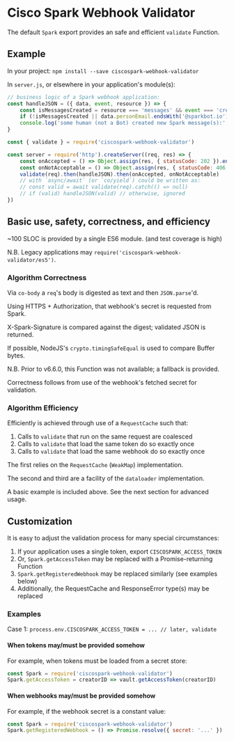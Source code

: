 # Cisco Spark Webhook Validator

The default `Spark` export provides an safe and efficient `validate` Function.

## Example

In your project: `npm install --save ciscospark-webhook-validator`

In `server.js`, or elsewhere in your application's module(s):

```javascript
// business logic of a Spark webhook application:
const handleJSON = ({ data, event, resource }) => {
	const isMessagesCreated = resource === 'messages' && event === 'created'
	if (!isMessagesCreated || data.personEmail.endsWith('@sparkbot.io')) return
	console.log('some human (not a Bot) created new Spark message(s):', data)
}

const { validate } = require('ciscospark-webhook-validator')

const server = require('http').createServer((req, res) => {
	const onAccepted = () => Object.assign(res, { statusCode: 202 }).end()
	const onNotAcceptable = () => Object.assign(res, { statusCode: 406 }).end()
	validate(req).then(handleJSON).then(onAccepted, onNotAcceptable)
	// with `async/await` (or `co/yield`) could be written as:
	// const valid = await validate(req).catch(() => null)
	// if (valid) handleJSON(valid) // otherwise, ignored
})
```

## Basic use, safety, correctness, and efficiency

~100 SLOC is provided by a single ES6 module. (and test coverage is high)

N.B. Legacy applications may `require('ciscospark-webhook-validator/es5')`.

### Algorithm Correctness

Via `co-body` a `req`'s body is digested as text and then `JSON.parse`'d.

Using HTTPS + Authorization, that webhook's secret is requested from Spark.

X-Spark-Signature is compared against the digest; validated JSON is returned.

If possible, NodeJS's `crypto.timingSafeEqual` is used to compare Buffer bytes.

N.B. Prior to v6.6.0, this Function was not available; a fallback is provided.

Correctness follows from use of the webhook's fetched secret for validation.

### Algorithm Efficiency

Efficiently is achieved through use of a `RequestCache` such that:

1) Calls to `validate` that run on the same request are coalesced
3) Calls to `validate` that load the same token do so exactly once
2) Calls to `validate` that load the same webhook do so exactly once

The first relies on the `RequestCache` (`WeakMap`) implementation.

The second and third are a facility of the `dataloader` implementation.

A basic example is included above. See the next section for advanced usage.

## Customization

It is easy to adjust the validation process for many special circumstances:

1) If your application uses a single token, export `CISCOSPARK_ACCESS_TOKEN`
2) Or, `Spark.getAccessToken` may be replaced with a Promise-returning Function
3) `Spark.getRegisteredWebhook` may be replaced similarly (see examples below)
4) Additionally, the RequestCache and ResponseError type(s) may be replaced

### Examples

Case 1: `process.env.CISCOSPARK_ACCESS_TOKEN = ... // later, validate`

#### When tokens may/must be provided somehow

For example, when tokens must be loaded from a secret store:

```javascript
const Spark = require('ciscospark-webhook-validator')
Spark.getAccessToken = creatorID => vault.getAccessToken(creatorID)
```

#### When webhooks may/must be provided somehow

For example, if the webhook secret is a constant value:

```javascript
const Spark = require('ciscospark-webhook-validator')
Spark.getRegisteredWebhook = () => Promise.resolve({ secret: '...' })
```
